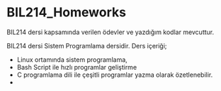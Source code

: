 # BIL214_Homeworks
BIL214 dersi kapsamında verilen ödevler ve yazdığım kodlar mevcuttur.

BIL214 dersi Sistem Programlama dersidir. Ders içeriği;
- Linux ortamında sistem programlama, 
- Bash Script ile hızlı programlar geliştirme
- C programlama dili ile çeşitli programlar yazma olarak özetlenebilir.
- 

